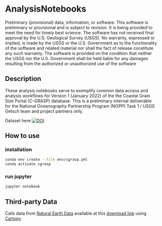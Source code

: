 # AnalysisNotebooks

Preliminary (provisional) data, information, or software. This software is preliminary or provisional and is subject to revision. It is being provided to meet the need for timely best science. The software has not received final approval by the U.S. Geological Survey (USGS). No warranty, expressed or implied, is made by the USGS or the U.S. Government as to the functionality of the software and related material nor shall the fact of release constitute any such warranty. The software is provided on the condition that neither the USGS nor the U.S. Government shall be held liable for any damages resulting from the authorized or unauthorized use of the software

## Description

These analysis notebooks serve to exemplify common data access and analysis workflows for Version 1 (January 2022) of the the Coastal Grain Size Portal (C-GRASP) database. This is a preliminary internal deliverable for the National Oceanography Partnership Program (NOPP) Task 1 / USGS Getsch team and project partners only.

Dataset here
[![DOI](https://zenodo.org/badge/DOI/10.5281/zenodo.5874231.svg)](https://doi.org/10.5281/zenodo.5874231)


## How to use

### installation

```bash
conda env create --file env/cgrasp.yml
conda activate cgrasp
```

### run jupyter

```bash
jupyter notebook
```

## Third-party Data 
Calls data from [Natural Earth Data](https://www.naturalearthdata.com/downloads/) available at this [download link](http://naciscdn.org/naturalearth/packages/natural_earth_vector.zip) using [Cartopy](https://pypi.org/project/Cartopy/)
